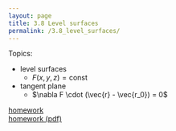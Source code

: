 ```yaml
---
layout: page
title: 3.8 Level surfaces
permalink: /3.8_level_surfaces/
---
```


Topics:
- level surfaces
    - $F(x,y,z) = \text{const}$
- tangent plane
    - $\nabla F \cdot (\vec{r} - \vec{r_0}) = 0$


[homework](homework)  
[homework (pdf)](homework.pdf)  

